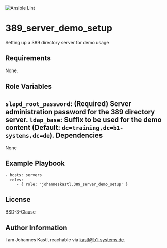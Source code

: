 ![Ansible Lint](https://github.com/johanneskastl/ansible-role-389_server_demo_setup/workflows/Ansible%20Lint/badge.svg)

389_server_demo_setup
=========

Setting up a 389 directory server for demo usage

Requirements
------------

None.

Role Variables
--------------

`slapd_root_password`: (Required) Server administration password for the 389 directory server.
`ldap_base`: Suffix to be used for the demo content (Default: `dc=training,dc=b1-systems,dc=de`).
Dependencies
------------

None

Example Playbook
----------------

    - hosts: servers
      roles:
         - { role: 'johanneskastl.389_server_demo_setup' }

License
-------

BSD-3-Clause

Author Information
------------------

I am Johannes Kastl, reachable via kastl@b1-systems.de.
